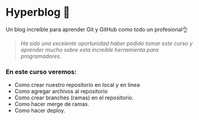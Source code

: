 # Hyperblog 🖤
Un blog increíble para aprender Git y GitHub como todo un profesional👌

> *Ha sido una excelente oportunidad haber podido tomar este curso y aprender mucho sobre esta increíble herramienta para programadores.*

### En este curso veremos:
- Como  crear nuestro repositorio en local y en linea
- Como agregar archivos al repositorio
- Como crear branches (ramas) en el repositorio.
- Como hacer merge de ramas.
- Como hacer deploy.
